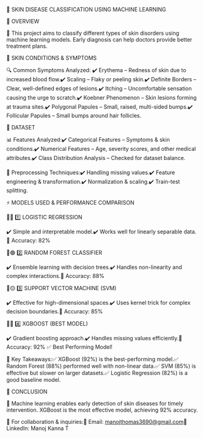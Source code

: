 🏥 SKIN DISEASE CLASSIFICATION USING MACHINE LEARNING

📌 OVERVIEW

🚀 This project aims to classify different types of skin disorders using machine learning models. Early diagnosis can help doctors provide better treatment plans.

🫋 SKIN CONDITIONS & SYMPTOMS

🔍 Common Symptoms Analyzed:
✔️ Erythema – Redness of skin due to increased blood flow.✔️ Scaling – Flaky or peeling skin.✔️ Definite Borders – Clear, well-defined edges of lesions.✔️ Itching – Uncomfortable sensation causing the urge to scratch.✔️ Koebner Phenomenon – Skin lesions forming at trauma sites.✔️ Polygonal Papules – Small, raised, multi-sided bumps.✔️ Follicular Papules – Small bumps around hair follicles.

💂️ DATASET

📊 Features Analyzed:✔️ Categorical Features – Symptoms & skin conditions.✔️ Numerical Features – Age, severity scores, and other medical attributes.✔️ Class Distribution Analysis – Checked for dataset balance.

🔹 Preprocessing Techniques:✔️ Handling missing values.✔️ Feature engineering & transformation.✔️ Normalization & scaling.✔️ Train-test splitting.

⚡ MODELS USED & PERFORMANCE COMPARISON

🔹🔵 1️⃣ LOGISTIC REGRESSION

✔️ Simple and interpretable model.✔️ Works well for linearly separable data.🎯 Accuracy: 82%

🔹🟢 2️⃣ RANDOM FOREST CLASSIFIER

✔️ Ensemble learning with decision trees.✔️ Handles non-linearity and complex interactions.🎯 Accuracy: 88%

🔹🟡 3️⃣ SUPPORT VECTOR MACHINE (SVM)

✔️ Effective for high-dimensional spaces.✔️ Uses kernel trick for complex decision boundaries.🎯 Accuracy: 85%

🔹🔴 4️⃣ XGBOOST (BEST MODEL)

✔️ Gradient boosting approach.✔️ Handles missing values efficiently.🎯 Accuracy: 92% ✅ Best Performing Model!



📌 Key Takeaways:✅ XGBoost (92%) is the best-performing model.✅ Random Forest (88%) performed well with non-linear data.✅ SVM (85%) is effective but slower on larger datasets.✅ Logistic Regression (82%) is a good baseline model.


🎯 CONCLUSION

🚀 Machine learning enables early detection of skin diseases for timely intervention. XGBoost is the most effective model, achieving 92% accuracy.

📩 For collaboration & inquiries:📧 Email: manojthomas3690@gmail.com🔗 LinkedIn: Manoj Kanna T
